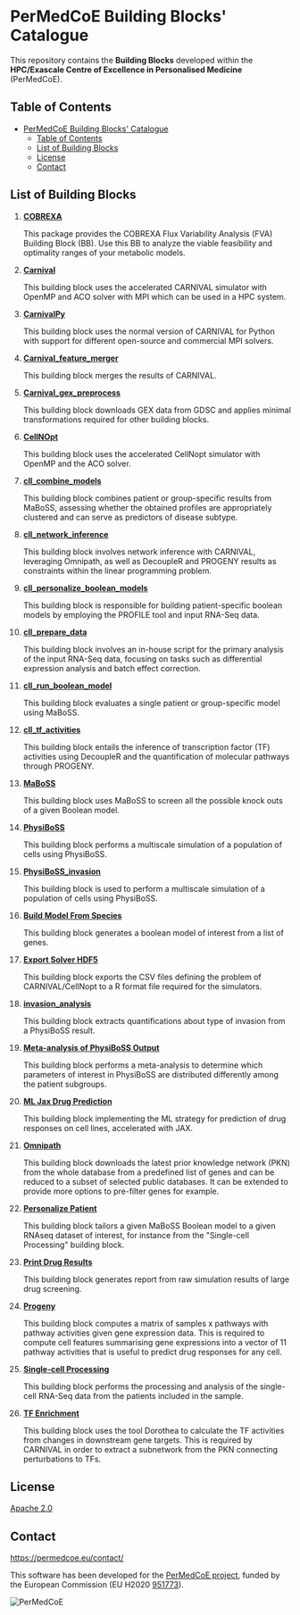 # PerMedCoE Building Blocks' Catalogue

This repository contains the **Building Blocks** developed within the **HPC/Exascale Centre of Excellence in Personalised Medicine** (PerMedCoE).

## Table of Contents

- [PerMedCoE Building Blocks' Catalogue](#permedcoe-building-blocks-catalogue)
  - [Table of Contents](#table-of-contents)
  - [List of Building Blocks](#list-of-building-blocks)
  - [License](#license)
  - [Contact](#contact)

## List of Building Blocks

1. [**COBREXA**](COBREXA/)

   This package provides the COBREXA Flux Variability Analysis (FVA) Building Block (BB). Use this BB to analyze the viable feasibility and optimality ranges of your metabolic models.

2. [**Carnival**](Carnival/)

    This building block uses the accelerated CARNIVAL simulator with OpenMP and ACO solver with MPI which can be used in a HPC system.

3. [**CarnivalPy**](CarnivalPy/)

   This building block uses the normal version of CARNIVAL for Python with support for different open-source and commercial MPI solvers.

4. [**Carnival_feature_merger**](Carnival_feature_merger/)

   This building block merges the results of CARNIVAL.

5. [**Carnival_gex_preprocess**](Carnival_gex_preprocess/)

    This building block downloads GEX data from GDSC and applies minimal transformations required for other building blocks.

6. [**CellNOpt**](CellNOpt/)

    This building block uses the accelerated CellNopt simulator with OpenMP and the ACO solver.

7. [**cll_combine_models**](cll_combine_models/)

    This building block combines patient or group-specific results from MaBoSS, assessing whether the obtained profiles are appropriately clustered and can serve as predictors of disease subtype.

8. [**cll_network_inference**](cll_network_inference/)

    This building block involves network inference with CARNIVAL, leveraging Omnipath, as well as DecoupleR and PROGENY results as constraints within the linear programming problem.

9. [**cll_personalize_boolean_models**](cll_personalize_boolean_models/)

    This building block is responsible for building patient-specific boolean models by employing the PROFILE tool and input RNA-Seq data.

10. [**cll_prepare_data**](cll_prepare_data/)

    This building block involves an in-house script for the primary analysis of the input RNA-Seq data, focusing on tasks such as differential expression analysis and batch effect correction.

11. [**cll_run_boolean_model**](cll_run_boolean_model/)

    This building block evaluates a single patient or group-specific model using MaBoSS.

12. [**cll_tf_activities**](cll_tf_activities/)

    This building block entails the inference of transcription factor (TF) activities using DecoupleR and the quantification of molecular pathways through PROGENY.

13. [**MaBoSS**](MaBoSS/)

    This building block uses MaBoSS to screen all the possible knock outs of a given Boolean model.

14. [**PhysiBoSS**](PhysiBoSS/)

    This building block performs a multiscale simulation of a population of cells using PhysiBoSS.

15. [**PhysiBoSS_invasion**](PhysiBoSS_invasion/)

    This building block is used to perform a multiscale simulation of a population of cells using PhysiBoSS.

16. [**Build Model From Species**](build_model_from_species/)

    This building block generates a boolean model of interest from a list of genes.

17. [**Export Solver HDF5**](export_solver_hdf5/)

    This building block exports the CSV files defining the problem of CARNIVAL/CellNopt to a R format file required for the simulators.

18. [**invasion_analysis**](invasion_analysis/)

    This building block extracts quantifications about type of invasion from a PhysiBoSS result.

19. [**Meta-analysis of PhysiBoSS Output**](meta_analysis/)

    This building block performs a meta-analysis to determine which parameters of interest in PhysiBoSS are distributed differently among the patient subgroups.

20. [**ML Jax Drug Prediction**](ml_jax_drug_prediction/)

    This building block implementing the ML strategy for prediction of drug responses on cell lines, accelerated with JAX.

21. [**Omnipath**](omnipath/)

    This building block downloads the latest prior knowledge network (PKN) from the whole database from a predefined list of genes and can be reduced to a subset of selected public databases. It can be extended to provide more options to pre-filter genes for example.

22. [**Personalize Patient**](personalize_patient/)

    This building block tailors a given MaBoSS Boolean model to a given RNAseq dataset of interest, for instance from the "Single-cell Processing" building block.

23. [**Print Drug Results**](print_drug_results/)

    This building block generates report from raw simulation results of large drug screening.

24. [**Progeny**](progeny/)

    This building block computes a matrix of samples x pathways with pathway activities given gene expression data. This is required to compute cell features summarising gene expressions into a vector of 11 pathway activities that is useful to predict drug responses for any cell.

25. [**Single-cell Processing**](single_cell_processing/)

    This building block performs the processing and analysis of the single-cell RNA-Seq data from the patients included in the sample.

26. [**TF Enrichment**](tf_enrichment/)

    This building block uses the tool Dorothea to calculate the TF activities from changes in downstream gene targets. This is required by CARNIVAL in order to extract a subnetwork from the PKN connecting perturbations to TFs.


## License

[Apache 2.0](https://www.apache.org/licenses/LICENSE-2.0)

## Contact

<https://permedcoe.eu/contact/>

This software has been developed for the [PerMedCoE project](https://permedcoe.eu/), funded by the European Commission (EU H2020 [951773](https://cordis.europa.eu/project/id/951773)).

![](https://permedcoe.eu/wp-content/uploads/2020/11/logo_1.png "PerMedCoE")
